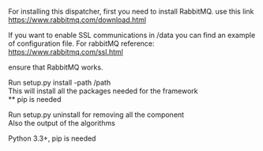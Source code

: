 For installing this dispatcher, first you need to install RabbitMQ.
use this link https://www.rabbitmq.com/download.html

If you want to enable SSL communications in /data you can find
an example of configuration file.
For rabbitMQ
reference: https://www.rabbitmq.com/ssl.html

ensure that RabbitMQ works.

Run setup.py install -path /path <br />
This will install all the packages needed for the framework<br />
** pip is needed<br />

Run setup.py uninstall for removing all the component<br />
Also the output of the algorithms<br />

Python 3.3+, pip is needed
